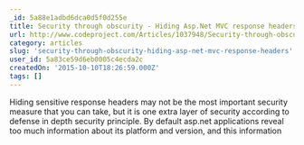 ```yaml
---
_id: 5a88e1adbd6dca0d5f0d255e
title: Security through obscurity - Hiding Asp.Net MVC response headers
url: http://www.codeproject.com/Articles/1037948/Security-through-obscurity-Hiding-Asp-Net-MVC-resp
category: articles
slug: 'security-through-obscurity-hiding-asp-net-mvc-response-headers'
user_id: 5a83ce59d6eb0005c4ecda2c
createdOn: '2015-10-10T18:26:59.000Z'
tags: []
---
```


Hiding sensitive response headers may not be the most important security measure that you can take, but it is one extra layer of security according to defense in depth security principle. By default asp.net applications reveal too much information about its platform and version, and this information
